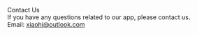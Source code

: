 Contact Us <br>
If you have any questions related to our app, please contact us. <br>
Email: xiaohi@outlook.com
